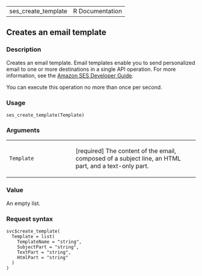 <table style="width: 100%;">
<tbody>
<tr class="odd">
<td>ses_create_template</td>
<td style="text-align: right;">R Documentation</td>
</tr>
</tbody>
</table>

## Creates an email template

### Description

Creates an email template. Email templates enable you to send
personalized email to one or more destinations in a single API
operation. For more information, see the [Amazon SES Developer
Guide](https://docs.aws.amazon.com/ses/latest/dg/send-personalized-email-api.html).

You can execute this operation no more than once per second.

### Usage

    ses_create_template(Template)

### Arguments

<table>
<colgroup>
<col style="width: 35%" />
<col style="width: 65%" />
</colgroup>
<tbody>
<tr class="odd">
<td><code id="ses_create_template_:_Template">Template</code></td>
<td><p>[required] The content of the email, composed of a subject line,
an HTML part, and a text-only part.</p></td>
</tr>
</tbody>
</table>

### Value

An empty list.

### Request syntax

    svc$create_template(
      Template = list(
        TemplateName = "string",
        SubjectPart = "string",
        TextPart = "string",
        HtmlPart = "string"
      )
    )
